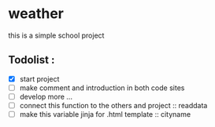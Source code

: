 # weather
this is a simple school project

## Todolist :
- [x] start project
- [ ] make comment and introduction in both code sites
- [ ] develop more ... 
- [ ] connect this function to the others and project :: readdata
- [ ] make this variable jinja for .html template :: cityname